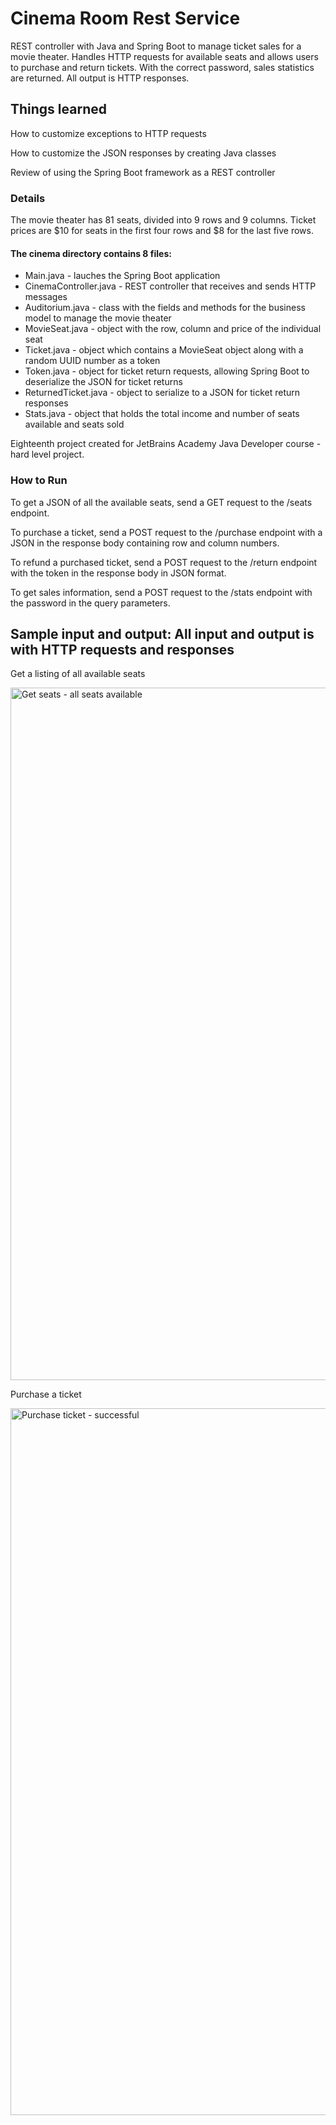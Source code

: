 
# Cinema Room Rest Service
REST controller with Java and Spring Boot to manage ticket sales for a movie theater.  Handles HTTP requests for available seats and allows users to purchase and return tickets. With the correct password, sales statistics are returned. All output is HTTP responses.

## Things learned 

How to customize exceptions to HTTP requests

How to customize the JSON responses by creating Java classes

Review of using the Spring Boot framework as a REST controller 

### Details

The movie theater has 81 seats, divided into 9 rows and 9 columns. Ticket prices are $10 for seats in the first four rows and $8 for the last five rows.

#### The cinema directory contains 8 files: 

* Main.java - lauches the Spring Boot application 
* CinemaController.java - REST controller that receives and sends HTTP messages
* Auditorium.java - class with the fields and methods for the business model to manage the movie theater
* MovieSeat.java - object with the row, column and price of the individual seat
* Ticket.java - object which contains a MovieSeat object along with a random UUID number as a token
* Token.java - object for ticket return requests, allowing Spring Boot to deserialize the JSON for ticket returns
* ReturnedTicket.java - object to serialize to a JSON for ticket return responses
* Stats.java - object that holds the total income and number of seats available and seats sold

Eighteenth project created for JetBrains Academy Java Developer course - hard level project.

### How to Run

To get a JSON of all the available seats, send a GET request to the /seats endpoint.

To purchase a ticket, send a POST request to the /purchase endpoint with a JSON in the response body containing row and column numbers.

To refund a purchased ticket, send a POST request to the /return endpoint with the token in the response body in JSON format.

To get sales information, send a POST request to the /stats endpoint with the password in the query parameters.

## Sample input and output: All input and output is with HTTP requests and responses

Get a listing of all available seats

<img width="1108" alt="Get seats - all seats available" src="https://user-images.githubusercontent.com/49824414/132113927-70a5df16-2fec-44a2-9432-76b0639c184d.png">

Purchase a ticket

<img width="1131" alt="Purchase ticket - successful" src="https://user-images.githubusercontent.com/49824414/132114007-1bfcce4d-28b9-4636-a066-78239145f14c.png">
